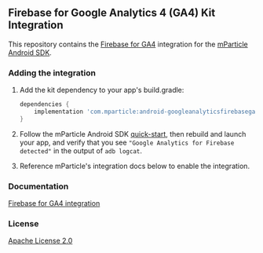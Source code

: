## Firebase for Google Analytics 4 (GA4) Kit Integration

This repository contains the [Firebase for GA4](https://firebase.google.com/docs/analytics/get-started?platform=ios) integration for the [mParticle Android SDK](https://github.com/mParticle/mparticle-android-sdk).

### Adding the integration

1. Add the kit dependency to your app's build.gradle:

    ```groovy
    dependencies {
        implementation 'com.mparticle:android-googleanalyticsfirebasega4-kit:5+'
    }
    ```
2. Follow the mParticle Android SDK [quick-start](https://github.com/mParticle/mparticle-android-sdk), then rebuild and launch your app, and verify that you see `"Google Analytics for Firebase detected"` in the output of `adb logcat`.
3. Reference mParticle's integration docs below to enable the integration.

### Documentation

[Firebase for GA4 integration](http://docs.mparticle.com/integrations/google-analytics-4/event/)

### License

[Apache License 2.0](http://www.apache.org/licenses/LICENSE-2.0)
